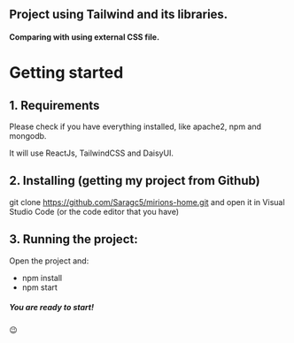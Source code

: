 ## Project using Tailwind and its libraries.

#### Comparing with using external CSS file.


# Getting started
## 1. Requirements
Please check if you have everything installed, like apache2, npm and mongodb.

It will use ReactJs, TailwindCSS and DaisyUI.

## 2. Installing (getting my project from Github)
git clone https://github.com/Saragc5/mirions-home.git   and 
open it in Visual Studio Code (or the code editor that you have)

## 3. Running the project:
Open the project and:

 * npm install
 * npm start

##### You are ready to start!

😉
